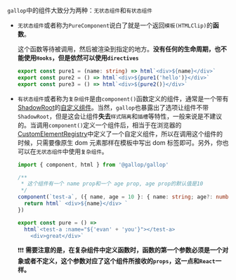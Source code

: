 `gallop`中的组件大致分为两种：`无状态组件`和`有状态组件`

- `无状态组件`或者称为`PureComponent`说白了就是一个返回`模板(HTMLClip)`的**函数**。

  这个函数等待被调用，然后被渲染到指定的地方。**没有任何的生命周期，也不能使用`Hooks`，但是依然可以使用`directives`**

  ```ts
  export const pure1 = (name: string) => html`<div>${name}</div>`
  export const pure2 = () => html`<div>${pure1('hello')}</div>`
  export const pure3 = () => html`<div>${pure2()}</div>`
  ```

- `有状态组件`或者称为`复杂组件`是由`component()`函数定义的组件，通常是一个带有[ShadowRoot](https://developer.mozilla.org/en-US/docs/Web/API/ShadowRoot)的[自定义组件](https://developer.mozilla.org/en-US/docs/Web/API/Window/customElements)。当然，`gallop`也暴露出了选项让组件不带`ShadowRoot`，但是这会让组件**失去**`样式隔离`和`插槽`等特性，一般来说是不建议的。当调用`component()`定义一个组件后，相当于在浏览器的[CustomElementRegistry](https://developer.mozilla.org/en-US/docs/Web/API/CustomElementRegistry)中定义了一个自定义组件，所以在调用这个组件的时候，只需要像原生 dom 元素那样在模板中写出 dom 标签即可。另外，你也可以在`无状态组件`中使用`复杂组件`。

  ```ts
  import { component, html } from '@gallop/gallop'

  /**
   * 这个组件有一个 name prop和一个 age prop, age prop的默认值是10
   */
  component(`test-a`, ({ name, age = 10 }: { name: string; age?: number }) => {
    return html` <div>${name}</div> `
  })

  export const pure = () =>
    html`<test-a :name="${'evan' + 'you'}"></test-a>
      <div>great</div>`
  ```

  ❗❗❗ **需要注意的是，在复杂组件中定义函数时，函数的第一个参数必须是一个对象或者不定义，这个参数对应了这个组件所接收的`props`，这一点和`React`一样。**
